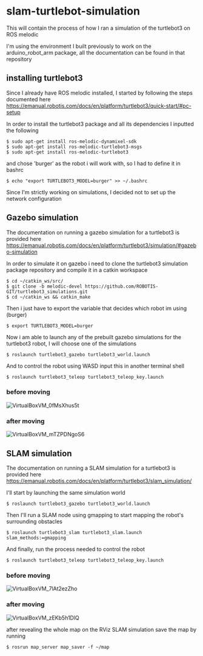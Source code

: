 # slam-turtlebot-simulation
This will contain the process of how I ran a simulation of the turtlebot3 on ROS melodic

I'm using the environment I built previously to work on the arduino_robot_arm package, all the documentation can be found in that repository


## installing turtlebot3

Since I already have ROS melodic installed, I started by following the steps documented here https://emanual.robotis.com/docs/en/platform/turtlebot3/quick-start/#pc-setup

In order to install the turtlebot3 package and all its dependencies I inputted the following

```
$ sudo apt-get install ros-melodic-dynamixel-sdk
$ sudo apt-get install ros-melodic-turtlebot3-msgs
$ sudo apt-get install ros-melodic-turtlebot3
```

and chose 'burger' as the robot i will work with, so I had to define it in bashrc

```
$ echo "export TURTLEBOT3_MODEL=burger" >> ~/.bashrc
```

Since I'm strictly working on simulations, I decided not to set up the network configuration

## Gazebo simulation

The documentation on running a gazebo simulation for a turtlebot3 is provided here https://emanual.robotis.com/docs/en/platform/turtlebot3/simulation/#gazebo-simulation

In order to simulate it on gazebo i need to clone the turtlebot3 simulation package repository and compile it in a catkin workspace

```
$ cd ~/catkin_ws/src/
$ git clone -b melodic-devel https://github.com/ROBOTIS-GIT/turtlebot3_simulations.git
$ cd ~/catkin_ws && catkin_make
```
Then i just have to export the variable that decides which robot im using (burger)

```
$ export TURTLEBOT3_MODEL=burger
```

Now i am able to launch any of the prebuilt gazebo simulations for the turtlebot3 robot, I will choose one of the simulations

```
$ roslaunch turtlebot3_gazebo turtlebot3_world.launch
```

And to control the robot using WASD input this in another terminal shell

```
$ roslaunch turtlebot3_teleop turtlebot3_teleop_key.launch
```

### before moving

![VirtualBoxVM_0fMsXhus5t](https://user-images.githubusercontent.com/25144777/122816750-ccc5ff00-d2df-11eb-9375-39ea90fc9349.png)

### after moving

![VirtualBoxVM_mTZPDNgoS6](https://user-images.githubusercontent.com/25144777/122816769-d0598600-d2df-11eb-87ac-e955faa7a98b.png)

## SLAM simulation

The documentation on running a SLAM simulation for a turtlebot3 is provided here https://emanual.robotis.com/docs/en/platform/turtlebot3/slam_simulation/

I'll start by launching the same simulation world

```
$ roslaunch turtlebot3_gazebo turtlebot3_world.launch
```

Then I'll run a SLAM node using gmapping to start mapping the robot's surrounding obstacles

```
$ roslaunch turtlebot3_slam turtlebot3_slam.launch slam_methods:=gmapping
```

And finally, run the process needed to control the robot

```
$ roslaunch turtlebot3_teleop turtlebot3_teleop_key.launch
```

### before moving

![VirtualBoxVM_7lAt2ezZho](https://user-images.githubusercontent.com/25144777/122822409-b2435400-d2e6-11eb-99c0-352f43b50cf9.png)

### after moving

![VirtualBoxVM_zEKb5h1DlQ](https://user-images.githubusercontent.com/25144777/122822413-b53e4480-d2e6-11eb-9961-d0a127bd71ae.png)

after revealing the whole map on the RViz SLAM simulation save the map by running

```
$ rosrun map_server map_saver -f ~/map
```

